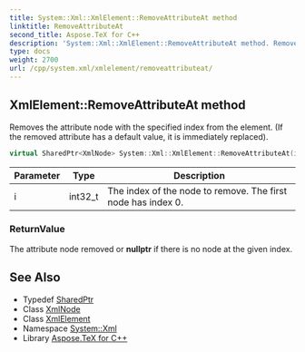 ```yaml
---
title: System::Xml::XmlElement::RemoveAttributeAt method
linktitle: RemoveAttributeAt
second_title: Aspose.TeX for C++
description: 'System::Xml::XmlElement::RemoveAttributeAt method. Removes the attribute node with the specified index from the element. (If the removed attribute has a default value, it is immediately replaced) in C++.'
type: docs
weight: 2700
url: /cpp/system.xml/xmlelement/removeattributeat/
---
```

## XmlElement::RemoveAttributeAt method


Removes the attribute node with the specified index from the element. (If the removed attribute has a default value, it is immediately replaced).

```cpp
virtual SharedPtr<XmlNode> System::Xml::XmlElement::RemoveAttributeAt(int32_t i)
```


| Parameter | Type | Description |
| --- | --- | --- |
| i | int32_t | The index of the node to remove. The first node has index 0. |

### ReturnValue

The attribute node removed or **nullptr** if there is no node at the given index.

## See Also

* Typedef [SharedPtr](../../../system/sharedptr/)
* Class [XmlNode](../../xmlnode/)
* Class [XmlElement](../)
* Namespace [System::Xml](../../)
* Library [Aspose.TeX for C++](../../../)
